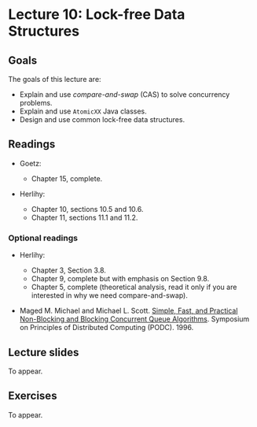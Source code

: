 # Lecture 10: Lock-free Data Structures

## Goals

The goals of this lecture are:

* Explain and use *compare-and-swap* (CAS) to solve concurrency problems.
* Explain and use `AtomicXX` Java classes.
* Design and use common lock-free data structures.

## Readings

* Goetz:
  * Chapter 15, complete.

* Herlihy:
  * Chapter 10, sections 10.5 and 10.6.
  * Chapter 11, sections 11.1 and 11.2.

### Optional readings

* Herlihy:
  * Chapter 3, Section 3.8.
  * Chapter 9, complete but with emphasis on Section 9.8.
  * Chapter 5, complete (theoretical analysis, read it only if you are interested in why we need compare-and-swap).
  
  
* Maged M. Michael and Michael L. Scott. [Simple, Fast, and Practical Non-Blocking and Blocking Concurrent Queue Algorithms](https://www.cs.rochester.edu/~scott/papers/1996_PODC_queues.pdf). Symposium on Principles of Distributed Computing (PODC). 1996.
  
## Lecture slides

To appear.

## Exercises

To appear.
